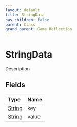 ```yaml
---
layout: default
title: StringData
has_children: false
parent: Class
grand_parent: Game Reflection
---
```

# StringData
Description 

## Fields

| Type | Name |
|:----------|:--------------|
| [String](/riftbreaker-wiki/docs/game-reflection/components/string/) | key |
| [String](/riftbreaker-wiki/docs/game-reflection/components/string/) | value |

